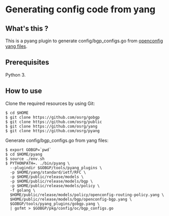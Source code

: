 # Generating config code from yang

## What's this ?

This is a pyang plugin to generate config/bgp_configs.go from
[openconfig yang files](https://github.com/openconfig/public).

## Prerequisites

Python 3.

## How to use

Clone the required resources by using Git:

```shell
$ cd $HOME
$ git clone https://github.com/osrg/gobgp
$ git clone https://github.com/osrg/public
$ git clone https://github.com/osrg/yang
$ git clone https://github.com/osrg/pyang
```

Generate config/bgp_configs.go from yang files:

```shell
$ export GOBGP=`pwd`
$ cd $HOME/pyang
$ source ./env.sh
$ PYTHONPATH=. ./bin/pyang \
  --plugindir $GOBGP/tools/pyang_plugins \
  -p $HOME/yang/standard/ietf/RFC \
  -p $HOME/public/release/models \
  -p $HOME/public/release/models/bgp \
  -p $HOME/public/release/models/policy \
  -f golang \
  $HOME/public/release/models/policy/openconfig-routing-policy.yang \
  $HOME/public/release/models/bgp/openconfig-bgp.yang \
  $GOBGP/tools/pyang_plugins/gobgp.yang \
  | gofmt > $GOBGP/pkg/config/oc/bgp_configs.go
```
